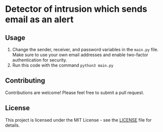 # Detector of intrusion which sends email as an alert
## Usage
1. Change the sender, receiver, and password variables in the `main.py` file. Make sure to use your own email addresses and enable two-factor authentication for security.
2. Run this code with the command `python3 main.py`

## Contributing

Contributions are welcome! Please feel free to submit a pull request.

## License

This project is licensed under the MIT License - see the [LICENSE](LICENSE) file for details.

